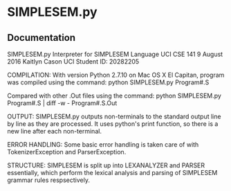 SIMPLESEM.py
=============

Documentation
-------------

SIMPLESEM.py
Interpreter for SIMPLESEM Language
UCI CSE 141
9 August 2016
Kaitlyn Cason
UCI Student ID: 20282205

COMPILATION: 
With version Python 2.7.10 on Mac OS X El Capitan, program
was compiled using the command: 
python SIMPLESEM.py Program#.S

Compared with other .Out files using the command:
python SIMPLESEM.py Program#.S | diff -w - Program#.S.Out

OUTPUT: 
SIMPLESEM.py outputs non-terminals to the standard output
line by line as they are processed. It uses python's print
function, so there is a new line after each non-terminal.

ERROR HANDLING: 
Some basic error handling is taken care of with TokenizerException
and ParserException. 

STRUCTURE:
SIMPLESEM is split up into LEXANALYZER and PARSER essentially, 
which perform the lexical analysis and parsing of SIMPLESEM
grammar rules respsectively.